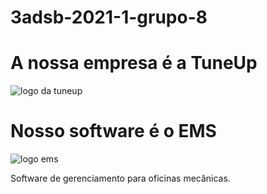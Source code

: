 # 3adsb-2021-1-grupo-8

# A nossa empresa é a TuneUp
<img src="https://github.com/BandTec/pi-3adsb-2021-1-grupo-8/blob/main/Logos/Tune-Up.png?raw=true" alt="logo da tuneup">

# Nosso software é o EMS
<img src="https://github.com/BandTec/pi-3adsb-2021-1-grupo-8/blob/main/Logos/EMS-Sem-Fundo-Branco.png?raw=true" alt="logo ems">
<p> Software de gerenciamento para oficinas mecânicas. </p>
